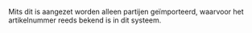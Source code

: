 Mits dit is aangezet worden alleen partijen geïmporteerd, waarvoor het artikelnummer reeds bekend is in dit systeem.